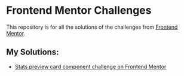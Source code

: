 # Frontend Mentor Challenges

This repository is for all the solutions of the challenges from [Frontend Mentor](https://www.frontendmentor.io).

## My Solutions:

- [Stats preview card component challenge on Frontend Mentor](https://github.com/RageHardrack/retos-frontend-mentor/tree/main/stats-preview-card-component-main)
